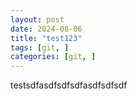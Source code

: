 ```yaml
---
layout: post
date: 2024-08-06
title: "test123"
tags: [git, ]
categories: [git, ]
---
```



testsdfasdfsdfsdfasdfsdfsdf

